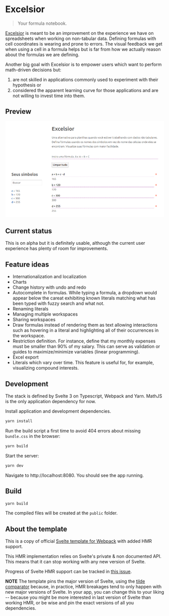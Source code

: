 # Excelsior

> Your formula notebook.

[Excelsior](https://excelsiorapp.site) is meant to be an improvement on the experience we have on spreadsheets when working on non-tabular data.
Defining formulas with cell coordinates is wearing and prone to errors.
The visual feedback we get when using a cell in a formula helps but is far from how we actually reason about the formulas we are defining.

Another big goal with Excelsior is to empower users which want to perform math-driven decisions but:

1. are not skilled in applications commonly used to experiment with their hypothesis or
2. considered the apparent learning curve for those applications and are not willing to invest time into them.

## Preview

![Screenshot of Excelsior](docs/assets/screenshot.png)

## Current status

This is on alpha but it is definitely usable, although the current user experience has plenty of room for improvements.

## Feature ideas

- Internationalization and localization
- Charts
- Change history with undo and redo
- Autocomplete in formulas. While typing a formula, a dropdown would appear below the careat exhibiting known literals matching what has been typed with fuzzy search and what not.
- Renaming literals
- Managing multiple workspaces
- Sharing workspaces
- Draw formulas instead of rendering them as text allowing interactions such as hovering in a literal and highlighting all of their occurrences in the workspace.
- Restriction definition. For instance, define that my monthly expenses must be smaller than 90% of my salary. This can serve as validation or guides to maximize/minimize variables (linear programming).
- Excel export
- Literals which vary over time. This feature is useful for, for example, visualizing compound interests.

## Development

The stack is defined by Svelte 3 on Typescript, Webpack and Yarn. MathJS is the only application dependency for now.

Install application and development dependencies.

```bash
yarn install
```

Run the build script a first time to avoid 404 errors about missing `bundle.css` in the browser:

```bash
yarn build
```

Start the server:

```bash
yarn dev
```

Navigate to http://localhost:8080. You should see the app running.

## Build

```bash
yarn build
```

The compiled files will be created at the `public` folder.

## About the template

This is a copy of official [Svelte template for Webpack](https://github.com/sveltejs/template-webpack) with added HMR support.

This HMR implementation relies on Svelte's private & non documented API. This means that it can stop working with any new version of Svelte.

Progress of Svelte HMR support can be tracked in [this issue](https://github.com/sveltejs/svelte/issues/3632).

**NOTE** The template pins the major version of Svelte, using the [tilde comparator](https://docs.npmjs.com/misc/semver#tilde-ranges-123-12-1) because, in practice, HMR breakages tend to only happen with new major versions of Svelte. In your app, you can change this to your liking -- because you might be more interested in last version of Svelte than working HMR, or be wise and pin the exact versions of all you dependencies.
